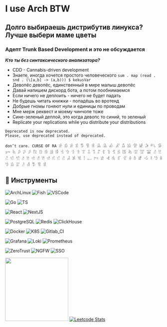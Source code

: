 # I use Arch BTW

## Долго выбираешь дистрибутив линукса? Лучше выбери маме цветы

### Адепт Trunk Based Development и это не обсуждается

**_Кто ты без синтаксического анализатора?_**

- CDD - Cannabis-driven development
- Знаете, иногда хочется простого человеческого `sum . map (read . snd . (\[a,b] -> (a,b))) $ kekusVar`
- Девопёс девопёс, единственный в мире малыш девопёс
- Давай напишем дискорд бота, а потом пообнимаемся
- Если ничего не деплоить - ничего не будет падать
- Не будешь читать книжки - попадёшь во вротенд
- Добрые гномы гоняют нули и единицы по проводам
- Мне мерж реквест и моему чинчопе тоже
- Сине-зеленый деплой, это когда девопс то синий, то зеленый
- Replicate your replications while you distribute your distributions


```
Deprecated is now deprecated. 
Please, use deprecated instead of deprecated.
```

```
don’t care. CURSE OF RA 𓀀 𓀁 𓀂 𓀃 𓀄 𓀅 𓀆 𓀇 𓀈 𓀉 𓀊 𓀋 𓀌 𓀍 𓀎 𓀏 𓀐 𓀑 𓀒 𓀓 𓀔 𓀕 𓀖 𓀗 𓀘 𓀙 𓀚 𓀛 𓀜 𓀝 𓀞 𓀟 𓀠 𓀡 𓀢 𓀣 𓀤 𓀥 𓀦 𓀧 𓀨 𓀩 𓀪 𓀫 𓀬 𓀭 𓀮 𓀯 𓀰 𓀱 𓀲 𓀳 𓀴 𓀵 𓀶 𓀷 𓀸 𓀹 𓀺 𓀻 𓀼 𓀽 𓀾 𓀿 𓁀 𓁁 𓁂 𓁃 𓁄 𓁅 𓁆 𓁇 𓁈 𓁉 𓁊 𓁋 𓁌 𓁍 𓁎 𓁏 𓁐 𓁑 𓀄 𓀅 𓀆
```

## 🔧 Инструменты

![ArchLinux](https://img.shields.io/badge/OS-Arch_Linux-informational?style=for-the-badge&logo=archlinux&logoColor=BD93F9&color=f2e9c2&labelColor=282A36)
![Fish](https://img.shields.io/badge/Shell-Fish-informational?style=for-the-badge&logo=gnu-bash&logoColor=BD93F9&color=f2e9c2&labelColor=282A36)
![VSCode](https://img.shields.io/badge/Editor-VSCode-informational?style=for-the-badge&logo=codeium&logoColor=BD93F9&color=f2e9c2&labelColor=282A36)

![Go](https://img.shields.io/badge/Lang-Go-informational?style=for-the-badge&logo=go&logoColor=BD93F9&color=f2e9c2&labelColor=282A36)
![TS](https://img.shields.io/badge/Lang-TypeScript-informational?style=for-the-badge&logo=typescript&logoColor=BD93F9&color=f2e9c2&labelColor=282A36)

![React](https://img.shields.io/badge/UI-React-informational?style=for-the-badge&logo=React&logoColor=BD93F9&color=f2e9c2&labelColor=282A36)
![NextJS](https://img.shields.io/badge/UI-NextJS-informational?style=for-the-badge&logo=nextdotjs&logoColor=BD93F9&color=f2e9c2&labelColor=282A36)

![PostgreSQL](https://img.shields.io/badge/Data-PostgreSQL-informational?style=for-the-badge&logo=postgresql&logoColor=BD93F9&color=f2e9c2&labelColor=282A36)
![Redis](https://img.shields.io/badge/Data-Redis-informational?style=for-the-badge&logo=redis&logoColor=BD93F9&color=f2e9c2&labelColor=282A36)
![ClickHouse](https://img.shields.io/badge/Data-ClichHouse-informational?style=for-the-badge&logo=clickhouse&logoColor=BD93F9&color=f2e9c2&labelColor=282A36)

![Docker](https://img.shields.io/badge/OPS-Docker-informational?style=for-the-badge&logo=docker&logoColor=BD93F9&color=f2e9c2&labelColor=282A36)
![K8S](https://img.shields.io/badge/OPS-Kubernetes-informational?style=for-the-badge&logo=kubernetes&logoColor=BD93F9&color=f2e9c2&labelColor=282A36)
![Gitlab_CI](https://img.shields.io/badge/OPS-Gitlab_CI-informational?style=for-the-badge&logo=gitlab&logoColor=BD93F9&color=f2e9c2&labelColor=282A36)

![Grafana](https://img.shields.io/badge/SRE-Grafana-informational?style=for-the-badge&logo=grafana&logoColor=BD93F9&color=f2e9c2&labelColor=282A36)
![Loki](https://img.shields.io/badge/SRE-Loki-informational?style=for-the-badge&logo=logstash&logoColor=BD93F9&color=f2e9c2&labelColor=282A36)
![Prometheus](https://img.shields.io/badge/SRE-Prometheus-informational?style=for-the-badge&logo=prometheus&logoColor=BD93F9&color=f2e9c2&labelColor=282A36)

![ZeroTrust](https://img.shields.io/badge/Sec-ZeroTrust-informational?style=for-the-badge&logo=securityscorecard&logoColor=BD93F9&color=f2e9c2&labelColor=282A36)
![NGFW](https://img.shields.io/badge/Sec-NGFW-informational?style=for-the-badge&logo=pfsense&logoColor=BD93F9&color=f2e9c2&labelColor=282A36)
![SSO](https://img.shields.io/badge/Sec-SSO-informational?style=for-the-badge&logo=authentik&logoColor=BD93F9&color=f2e9c2&labelColor=282A36)

<img height="202px" src="https://github-readme-stats-gilt-theta-88.vercel.app/api/top-langs/?username=arsolitt&hide=html,php,blade,smarty,mustache&hide_title=true&hide_border=true&layout=compact&langs_count=8&exclude_repo=,Redventures-Movie-Quotes&theme=dark&text_color=010101&bg_color=fff9dd&show_icons=true"/> [![Leetcode Stats](https://leetcard.jacoblin.cool/Arsolitt?border=0&radius=5&theme=forest)](https://leetcode.com/Arsolitt)
